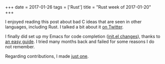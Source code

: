 +++
date = 2017-01-26
tags = ['Rust']
title = "Rust week of 2017-01-20"
+++

I enjoyed reading this post about bad C ideas that are seen in other
languages, including Rust. I talked a bit about it [on Twitter].

I finally did set up my Emacs for code completion ([init.el changes]),
thanks to [an easy guide]. I tried many months back and failed for some
reasons I do not remember.

Regarding contributions, I made [just one].

  [on Twitter]: https://twitter.com/tshepang_dev/status/823671209338568704
  [init.el changes]: https://bitbucket.org/tshepang/custom/commits/717749
  [an easy guide]: https://github.com/racer-rust/emacs-racer
  [just one]: https://github.com/alexcrichton/curl-rust/pull/147
